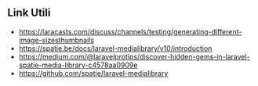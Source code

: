 ## Link Utili
- https://laracasts.com/discuss/channels/testing/generating-different-image-sizesthumbnails
- https://spatie.be/docs/laravel-medialibrary/v10/introduction
- https://medium.com/@laravelprotips/discover-hidden-gems-in-laravel-spatie-media-library-c4578aa0909e
- https://github.com/spatie/laravel-medialibrary